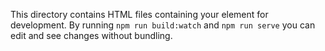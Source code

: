 This directory contains HTML files containing your element for development. 
By running `npm run build:watch` and `npm run serve` you can edit and see changes without bundling.
